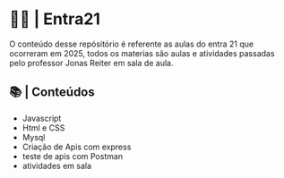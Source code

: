 # 👨‍💻 | Entra21

O conteúdo desse repósitório é referente as aulas do entra 21 que ocorreram em 2025,
todos os materias são aulas e atividades passadas pelo professor Jonas Reiter
 em sala de aula.

## 📚 | Conteúdos

- Javascript
- Html e CSS
- Mysql
- Criação de Apis com express
- teste de apis com Postman
- atividades em sala
